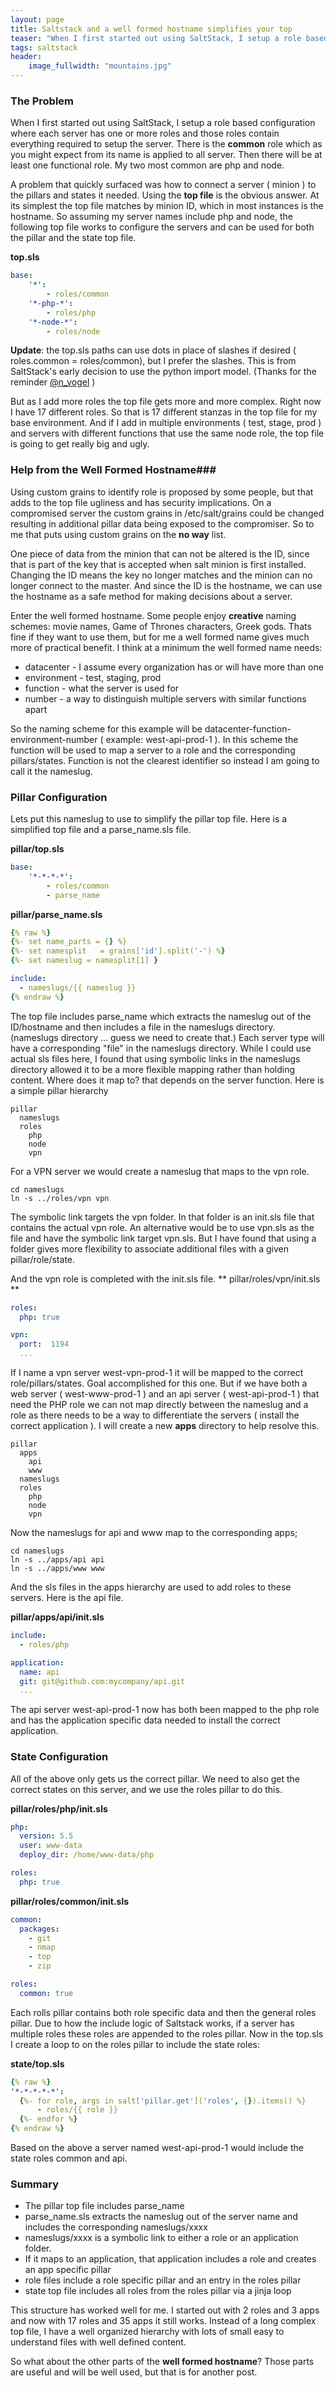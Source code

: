 ```yaml
---
layout: page
title: Saltstack and a well formed hostname simplifies your top
teaser: "When I first started out using SaltStack, I setup a role based configuration where each server has one or more roles and those roles contain everything required to setup the server.  There is the **common** role which as you might expect from its name is applied to all server."
tags: saltstack
header:
    image_fullwidth: "mountains.jpg"
---
```


###  The Problem ###
When I first started out using SaltStack, I setup a role based configuration where each server has one or more roles and those roles contain everything required to setup the server.  There is the **common** role which as you might expect from its name is applied to all server.  Then there will be at least one functional role.  My two most common are php and node.

A problem that quickly surfaced was how to connect a server ( minion ) to the pillars and states it needed.   Using the **top file** is the obvious answer. At its simplest the top file matches by minion ID, which in most instances is the hostname. So assuming my server names include php and node, the following top file works to configure the servers and can be used for both the pillar and the state top file.

**top.sls**

```yaml
base:
    '*':
        - roles/common
    '*-php-*':
        - roles/php
    '*-node-*':
        - roles/node
```
**Update**: the top.sls paths can use dots in place of slashes if desired ( roles.common = roles/common), but I prefer the slashes.  This is from SaltStack's early decision to use the python import model. (Thanks for the reminder [@n_vogel](https://twitter.com/@n_vogel) )

But as I add more roles the top file gets more and more complex.   Right now I have 17 different roles.   So that is 17 different stanzas in the top file for my base environment.  And if I add in multiple environments ( test, stage, prod ) and servers with different functions that use the same node role, the top file is going to get really big and ugly.

###  Help from the Well Formed Hostname###

Using custom grains to identify role is proposed by some people, but that adds to the top file ugliness and has security implications.  On a compromised server the custom grains in /etc/salt/grains could be changed resulting in additional pillar data being exposed to the compromiser.  So to me that puts using custom grains on the **no way** list.

One piece of data from the minion that can not be altered is the ID, since that is part of the key that is accepted when salt minion is first installed.   Changing the ID means the key no longer matches and the minion can no longer connect to the master.  And since the ID is the hostname, we can use the hostname as a safe method for making decisions about a server.

Enter the well formed hostname.  Some people enjoy **creative** naming schemes: movie names, Game of Thrones characters, Greek gods.   Thats fine if they want to use them, but for me a well formed name gives much more of practical benefit.  I think at a minimum the well formed name needs:

* datacenter - I assume every organization has or will have more than one
* environment - test, staging, prod
* function - what the server is used for
* number - a way to distinguish multiple servers with similar functions apart

So the naming scheme for this example will be  datacenter-function-environment-number ( example: west-api-prod-1 ).  In this scheme the function will be used to map a server to a role and the corresponding pillars/states.  Function is not the clearest identifier so instead I am going to call it the nameslug.

###  Pillar Configuration ###
Lets put this nameslug to use to simplify the pillar top file.  Here is a simplified top file and a parse_name.sls file.

**pillar/top.sls**

```yaml
base:
    '*-*-*-*':
        - roles/common
        - parse_name
```

**pillar/parse_name.sls**

```yaml
{% raw %}
{%- set name_parts = {} %}
{%- set namesplit   = grains['id'].split('-') %}
{%- set nameslug = namesplit[1] }

include:
  - nameslugs/{{ nameslug }}
{% endraw %}
```

The top file includes parse_name which extracts the nameslug out of the ID/hostname and then includes a file in the nameslugs directory.  (nameslugs directory ... guess we need to create that.)   Each server type will have a corresponding "file" in the nameslugs directory.   While I could use actual sls files here, I found that using symbolic links in the nameslugs directory allowed it to be a more flexible mapping rather than holding content.  Where does it map to?  that depends on the server function.   Here is a simple pillar hierarchy

```
pillar
  nameslugs
  roles
    php
    node
    vpn
```

For a VPN server we would create a nameslug that maps to the vpn role.

```
cd nameslugs
ln -s ../roles/vpn vpn
```

The symbolic link targets the vpn folder.  In that folder is an init.sls file that contains the actual vpn role. An alternative would be to use vpn.sls as the file and have the symbolic link target vpn.sls.  But I have found that using a folder gives more flexibility to associate additional files with a given pillar/role/state.

And the vpn role is completed with the init.sls file.
** pillar/roles/vpn/init.sls **

```yaml
roles:
  php: true

vpn:
  port:  1194
  ...

```

If I name a vpn server west-vpn-prod-1 it will be mapped to the correct role/pillars/states.  Goal accomplished for this one.  But if we have both a web server ( west-www-prod-1 ) and an api server ( west-api-prod-1 ) that need the PHP role we can not map directly between the nameslug and a role as there needs to be a way to differentiate the servers ( install the correct application ).  I will create a new **apps** directory to help resolve this.

```
pillar
  apps
    api
    www
  nameslugs
  roles
    php
    node
    vpn
```

Now the nameslugs for api and www map to the corresponding apps;

```
cd nameslugs
ln -s ../apps/api api
ln -s ../apps/www www
```

And the sls files in the apps hierarchy are used to add roles to these servers.  Here is the api file.

**pillar/apps/api/init.sls**

```yaml
include:
  - roles/php

application:
  name: api
  git: git@github.com:mycompany/api.git
  ...
```

The api server west-api-prod-1 now has both been mapped to the php role and has the application specific data needed to install the correct application.

###  State Configuration ###

All of the above only gets us the correct pillar.  We need to also get the correct states on this server, and we use the roles pillar to do this.

**pillar/roles/php/init.sls**

```yaml
php:
  version: 5.5
  user: www-data
  deploy_dir: /home/www-data/php

roles:
  php: true
```

**pillar/roles/common/init.sls**

```yaml
common:
  packages:
    - git
    - nmap
    - top
    - zip

roles:
  common: true
```

Each rolls pillar contains both role specific data and then the general roles pillar.  Due to how the include logic of Saltstack works, if a server has multiple roles these roles are appended to the roles pillar.  Now in the top.sls I create a loop to on the roles pillar to include the state roles:

**state/top.sls**

```yaml
{% raw %}
'*-*-*-*-*':
  {%- for role, args in salt['pillar.get']('roles', {}).items() %}
      - roles/{{ role }}
  {%- endfor %}
{% endraw %}
```

Based on the above a server named west-api-prod-1 would include the state roles common and api.

###  Summary ###

* The pillar top file includes parse_name
* parse_name.sls extracts the nameslug out of the server name and includes the corresponding nameslugs/xxxx
* nameslugs/xxxx is a symbolic link to either a role or an application folder.
* If it maps to an application, that application includes a role and creates an app specific pillar
* role files include a role specific pillar and an entry in the roles pillar
* state top file includes all roles from the roles pillar via a jinja loop

This structure has worked well for me.  I started out with 2 roles and 3 apps and now with 17 roles and 35 apps it still works.  Instead of a long complex top file, I have a well organized hierarchy with lots of small easy to understand files with well defined content.

So what about the other parts of the **well formed hostname**? Those parts are useful and will be well used, but that is for another post.
